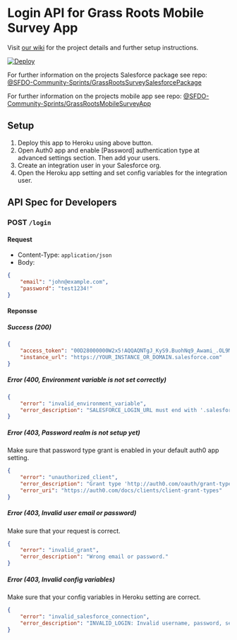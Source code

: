 # Login API for Grass Roots Mobile Survey App
Visit [our wiki](https://github.com/SFDO-Community-Sprints/GrassRootsMobileSurveyApp/wiki) for the project details and further setup instructions.

[![Deploy](https://www.herokucdn.com/deploy/button.svg)](https://heroku.com/deploy)

For further information on the projects Salesforce package see repo: [@SFDO-Community-Sprints/GrassRootsSurveySalesforcePackage](https://github.com/SFDO-Community-Sprints/GrassRootsSurveySalesforcePackage)

For further information on the projects mobile app see repo: [@SFDO-Community-Sprints/GrassRootsMobileSurveyApp
](https://github.com/SFDO-Community-Sprints/GrassRootsMobileSurveyApp)

## Setup
1. Deploy this app to Heroku using above button.
2. Open Auth0 app and enable [Password] authentication type at advanced settings section. Then add your users.
3. Create an integration user in your Salesforce org.
4. Open the Heroku app setting and set config variables for the integration user.

## API Spec for Developers
### POST `/login`
#### Request
* Content-Type: `application/json`
* Body:
```json
{
    "email": "john@example.com",
    "password": "test1234!"
}
```

#### Reponsse
##### Success (200)
```json
{
    "access_token": "00D28000000W2x5!AQQAQNTgJ_KyS9.BuohNq9_Awami_.OL9MiZe24bTt75Un56KChhd7lfJ2J.R_XdgP2cvx_clufew6i9acH8FKG9wacaDdgj",
    "instance_url": "https://YOUR_INSTANCE_OR_DOMAIN.salesforce.com"
}
```

##### Error (400, Environment variable is not set correctly)
```json
{
    "error": "invalid_environment_variable",
    "error_description": "SALESFORCE_LOGIN_URL must end with '.salesforce.com'."
}
```

##### Error (403, Password realm is not setup yet)
Make sure that password type grant is enabled in your default auth0 app setting.
```json
{
    "error": "unauthorized_client",
    "error_description": "Grant type 'http://auth0.com/oauth/grant-type/password-realm' not allowed for the client.",
    "error_uri": "https://auth0.com/docs/clients/client-grant-types"
}
```

##### Error (403, Invalid user email or password)
Make sure that your request is correct.
```json
{
    "error": "invalid_grant",
    "error_description": "Wrong email or password."
}
```

##### Error (403, Invalid config variables)
Make sure that your config variables in Heroku setting are correct.
```json
{
    "error": "invalid_salesforce_connection",
    "error_description": "INVALID_LOGIN: Invalid username, password, security token; or user locked out."
}
```
